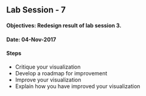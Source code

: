 ## Lab Session - 7
#### Objectives: Redesign result of lab session 3.
#### Date: 04-Nov-2017

#### Steps
* Critique your visualization
* Develop a roadmap for improvement
* Improve your visualization
* Explain how you have improved your visualization
